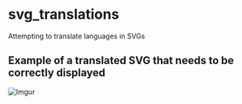 # svg_translations
Attempting to translate languages in SVGs

## Example of a translated SVG that needs to be correctly displayed
![Imgur](https://imgur.com/0LhwtNe.jpg)
